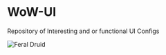 # WoW-UI
Repository of Interesting and or functional UI Configs


![Feral Druid](https://github.com/dwhite78/WoW-UI/tree/main/Druid/Feral)

